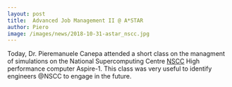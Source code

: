 ```yaml
---
layout: post
title:  Advanced Job Management II @ A*STAR
author: Piero
image: /images/news/2018-10-31-astar_nscc.jpg
---
```


Today, Dr. Pieremanuele Canepa attended a short class on the managment of simulations on the National Supercomputing Centre [NSCC](https://www.nscc.sg) High performance computer Aspire-1. This class was very useful to identify engineers @NSCC to engage in the future.